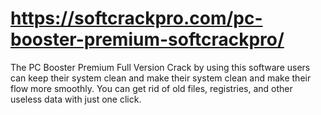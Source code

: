 # https://softcrackpro.com/pc-booster-premium-softcrackpro/
The PC Booster Premium Full Version Crack by using this software users can keep their system clean and make their system clean and make their flow more smoothly. You can get rid of old files, registries, and other useless data with just one click.
